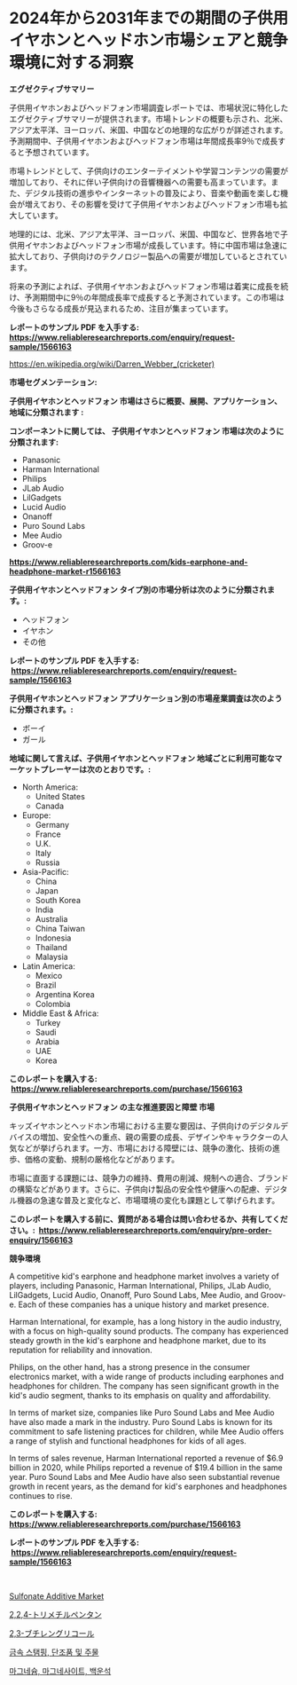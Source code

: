 <p><h1>2024年から2031年までの期間の子供用イヤホンとヘッドホン市場シェアと競争環境に対する洞察</h1></p><p><strong>エグゼクティブサマリー</strong></p>
<p><p>子供用イヤホンおよびヘッドフォン市場調査レポートでは、市場状況に特化したエグゼクティブサマリーが提供されます。市場トレンドの概要も示され、北米、アジア太平洋、ヨーロッパ、米国、中国などの地理的な広がりが詳述されます。予測期間中、子供用イヤホンおよびヘッドフォン市場は年間成長率9％で成長すると予想されています。</p><p>市場トレンドとして、子供向けのエンターテイメントや学習コンテンツの需要が増加しており、それに伴い子供向けの音響機器への需要も高まっています。また、デジタル技術の進歩やインターネットの普及により、音楽や動画を楽しむ機会が増えており、その影響を受けて子供用イヤホンおよびヘッドフォン市場も拡大しています。</p><p>地理的には、北米、アジア太平洋、ヨーロッパ、米国、中国など、世界各地で子供用イヤホンおよびヘッドフォン市場が成長しています。特に中国市場は急速に拡大しており、子供向けのテクノロジー製品への需要が増加しているとされています。</p><p>将来の予測によれば、子供用イヤホンおよびヘッドフォン市場は着実に成長を続け、予測期間中に9％の年間成長率で成長すると予測されています。この市場は今後もさらなる成長が見込まれるため、注目が集まっています。</p></p>
<p><strong>レポートのサンプル PDF を入手する: <a href="https://www.reliableresearchreports.com/enquiry/request-sample/1566163">https://www.reliableresearchreports.com/enquiry/request-sample/1566163</a></strong></p>
<p><a href="https://en.wikipedia.org/wiki/Darren_Webber_(cricketer)">https://en.wikipedia.org/wiki/Darren_Webber_(cricketer)</a></p>
<p><strong>市場セグメンテーション:</strong></p>
<p><strong> 子供用イヤホンとヘッドフォン 市場はさらに概要、展開、アプリケーション、地域に分類されます :</strong></p>
<p><strong>コンポーネントに関しては、 子供用イヤホンとヘッドフォン 市場は次のように分類されます: &nbsp;</strong></p>
<p><ul><li>Panasonic</li><li>Harman International</li><li>Philips</li><li>JLab Audio</li><li>LilGadgets</li><li>Lucid Audio</li><li>Onanoff</li><li>Puro Sound Labs</li><li>Mee Audio</li><li>Groov-e</li></ul></p>
<p><strong><a href="https://www.reliableresearchreports.com/kids-earphone-and-headphone-market-r1566163">https://www.reliableresearchreports.com/kids-earphone-and-headphone-market-r1566163</a></strong></p>
<p><strong> 子供用イヤホンとヘッドフォン タイプ別の市場分析は次のように分類されます。:</strong></p>
<p><ul><li>ヘッドフォン</li><li>イヤホン</li><li>その他</li></ul></p>
<p><strong>レポートのサンプル PDF を入手する: &nbsp;<a href="https://www.reliableresearchreports.com/enquiry/request-sample/1566163">https://www.reliableresearchreports.com/enquiry/request-sample/1566163</a></strong></p>
<p><strong> 子供用イヤホンとヘッドフォン アプリケーション別の市場産業調査は次のように分類されます。:</strong></p>
<p><ul><li>ボーイ</li><li>ガール</li></ul></p>
<p><strong>地域に関して言えば、子供用イヤホンとヘッドフォン 地域ごとに利用可能なマーケットプレーヤーは次のとおりです。:</strong></p>
<p><ul>
    <li>
        North America:
        <ul>
            <li>United States</li>
            <li>Canada</li>
        </ul>
    </li>
    <li>
        Europe:
        <ul>
            <li>Germany</li>
            <li>France</li>
            <li>U.K.</li>
            <li>Italy</li>
            <li>Russia</li>
        </ul>
    </li>
    <li>
        Asia-Pacific:
        <ul>
            <li>China</li>
            <li>Japan</li>
            <li>South Korea</li>
            <li>India</li>
            <li>Australia</li>
            <li>China Taiwan</li>
            <li>Indonesia</li>
            <li>Thailand</li>
            <li>Malaysia</li>
        </ul>
    </li>
    <li>
        Latin America:
        <ul>
            <li>Mexico</li>
            <li>Brazil</li>
            <li>Argentina Korea</li>
            <li>Colombia</li>
        </ul>
    </li>
    <li>
        Middle East & Africa:
        <ul>
            <li>Turkey</li>
            <li>Saudi</li>
            <li>Arabia</li>
            <li>UAE</li>
            <li>Korea</li>
        </ul>
    </li>
    </ul></p>
<p><strong>このレポートを購入する: &nbsp;<a href="https://www.reliableresearchreports.com/purchase/1566163">https://www.reliableresearchreports.com/purchase/1566163</a></strong></p>
<p><strong>子供用イヤホンとヘッドフォン の主な推進要因と障壁 市場</strong></p>
<p><p>キッズイヤホンとヘッドホン市場における主要な要因は、子供向けのデジタルデバイスの増加、安全性への重点、親の需要の成長、デザインやキャラクターの人気などが挙げられます。一方、市場における障壁には、競争の激化、技術の進歩、価格の変動、規制の厳格化などがあります。</p><p>市場に直面する課題には、競争力の維持、費用の削減、規制への適合、ブランドの構築などがあります。さらに、子供向け製品の安全性や健康への配慮、デジタル機器の急速な普及と変化など、市場環境の変化も課題として挙げられます。</p></p>
<p><strong>このレポートを購入する前に、質問がある場合は問い合わせるか、共有してください。:&nbsp; <a href="https://www.reliableresearchreports.com/enquiry/pre-order-enquiry/1566163">https://www.reliableresearchreports.com/enquiry/pre-order-enquiry/1566163</a></strong></p>
<p><strong>競争環境</strong></p>
<p><p>A competitive kid's earphone and headphone market involves a variety of players, including Panasonic, Harman International, Philips, JLab Audio, LilGadgets, Lucid Audio, Onanoff, Puro Sound Labs, Mee Audio, and Groov-e. Each of these companies has a unique history and market presence.</p><p>Harman International, for example, has a long history in the audio industry, with a focus on high-quality sound products. The company has experienced steady growth in the kid's earphone and headphone market, due to its reputation for reliability and innovation.</p><p>Philips, on the other hand, has a strong presence in the consumer electronics market, with a wide range of products including earphones and headphones for children. The company has seen significant growth in the kid's audio segment, thanks to its emphasis on quality and affordability.</p><p>In terms of market size, companies like Puro Sound Labs and Mee Audio have also made a mark in the industry. Puro Sound Labs is known for its commitment to safe listening practices for children, while Mee Audio offers a range of stylish and functional headphones for kids of all ages.</p><p>In terms of sales revenue, Harman International reported a revenue of $6.9 billion in 2020, while Philips reported a revenue of $19.4 billion in the same year. Puro Sound Labs and Mee Audio have also seen substantial revenue growth in recent years, as the demand for kid's earphones and headphones continues to rise.</p></p>
<p><strong>このレポートを購入する: &nbsp; <a href="https://www.reliableresearchreports.com/purchase/1566163">https://www.reliableresearchreports.com/purchase/1566163</a></strong></p>
<p><strong>レポートのサンプル PDF を入手する: &nbsp;<a href="https://www.reliableresearchreports.com/enquiry/request-sample/1566163">https://www.reliableresearchreports.com/enquiry/request-sample/1566163</a></strong><strong></strong></p>
<p>&nbsp;</p>
<p><p><a href="https://github.com/changoleonlaverguenzanoexiste/Market-Research-Report-List-3/blob/main/sulfonate-additive-market.md">Sulfonate Additive Market</a></p><p><a href="https://github.com/RudyBoyer2017/Market-Research-Report-List-1/blob/main/3913543138723.md">2,2,4-トリメチルペンタン</a></p><p><a href="https://github.com/MosesSpinka1914/Market-Research-Report-List-2/blob/main/2419094138722.md">2,3-ブチレングリコール</a></p><p><a href="https://github.com/rahat-gis/Market-Research-Report-List-1/blob/main/6025179144861.md">금속 스탬핑, 단조품 및 주물</a></p><p><a href="https://github.com/Edwards13Jessica/Market-Research-Report-List-1/blob/main/3178545144860.md">마그네슘, 마그네사이트, 백운석</a></p></p>